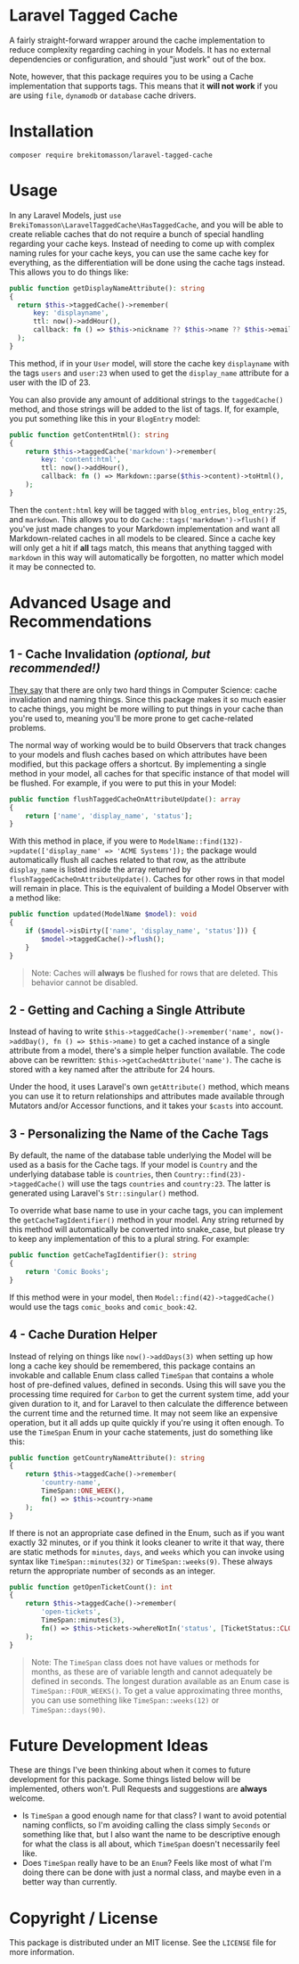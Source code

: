 # Laravel Tagged Cache

A fairly straight-forward wrapper around the cache implementation to reduce complexity regarding caching in your Models.
It has no external dependencies or configuration, and should "just work" out of the box.

Note, however, that this package requires you to be using a Cache implementation that supports tags. This means that it 
**will not work** if you are using `file`, `dynamodb` or `database` cache drivers. 

# Installation

```shell
composer require brekitomasson/laravel-tagged-cache
```

# Usage

In any Laravel Models, just `use BrekiTomasson\LaravelTaggedCache\HasTaggedCache`, and you will be able to create
reliable caches that do not require a bunch of special handling regarding your cache keys. Instead of needing to come
up with complex naming rules for your cache keys, you can use the same cache key for everything, as the differentiation
will be done using the cache tags instead. This allows you to do things like:

```php
public function getDisplayNameAttribute(): string
{
  return $this->taggedCache()->remember(
      key: 'displayname', 
      ttl: now()->addHour(), 
      callback: fn () => $this->nickname ?? $this->name ?? $this->email,
  );
}
```

This method, if in your `User` model, will store the cache key `displayname` with the tags `users` and `user:23` when
used to get the `display_name` attribute for a user with the ID of 23.

You can also provide any amount of additional strings to the `taggedCache()` method, and those strings will be added to
the list of tags. If, for example, you put something like this in your `BlogEntry` model:

```php
public function getContentHtml(): string
{
    return $this->taggedCache('markdown')->remember(
        key: 'content:html',
        ttl: now()->addHour(),
        callback: fn () => Markdown::parse($this->content)->toHtml(),
    );
}
```

Then the `content:html` key will be tagged with `blog_entries`, `blog_entry:25`, and `markdown`. This allows you to do
`Cache::tags('markdown')->flush()` if you've just made changes to your Markdown implementation and want all 
Markdown-related caches in all models to be cleared. Since a cache key will only get a hit if **all** tags match, this
means that anything tagged with `markdown` in this way will automatically be forgotten, no matter which model it may
be connected to.

# Advanced Usage and Recommendations

## 1 - Cache Invalidation _(optional, but recommended!)_

[They say](https://martinfowler.com/bliki/TwoHardThings.html) that there are only two hard things in Computer Science:
cache invalidation and naming things. Since this package makes it so much easier to cache things, you might be more
willing to put things in your cache than you're used to, meaning you'll be more prone to get cache-related problems.

The normal way of working would be to build Observers that track changes to your models and flush caches based on which
attributes have been modified, but this package offers a shortcut. By implementing a single method in your model, all
caches for that specific instance of that model will be flushed. For example, if you were to put this in your Model:

```php
public function flushTaggedCacheOnAttributeUpdate(): array
{
    return ['name', 'display_name', 'status'];
}
```

With this method in place, if you were to `ModelName::find(132)->update(['display_name' => 'ACME Systems']);` the
package would automatically flush all caches related to that row, as the attribute `display_name` is listed inside the
array returned by `flushTaggedCacheOnAttributeUpdate()`. Caches for other rows in that model will remain in place. This
is the equivalent of building a Model Observer with a method like:

```php
public function updated(ModelName $model): void
{
    if ($model->isDirty(['name', 'display_name', 'status'])) {
        $model->taggedCache()->flush();
    }
}
```

> Note: Caches will **always** be flushed for rows that are deleted. This behavior cannot be disabled.

## 2 - Getting and Caching a Single Attribute

Instead of having to write `$this->taggedCache()->remember('name', now()->addDay(), fn () => $this->name)` to get a
cached instance of a single attribute from a model, there's a simple helper function available. The code above can be
rewritten: `$this->getCachedAttribute('name')`. The cache is stored with a key named after the attribute for 24 hours.

Under the hood, it uses Laravel's own `getAttribute()` method, which means you can use it to return relationships and
attributes made available through Mutators and/or Accessor functions, and it takes your `$casts` into account.

## 3 - Personalizing the Name of the Cache Tags

By default, the name of the database table underlying the Model will be used as a basis for the Cache tags. If your
model is `Country` and the underlying database table is `countries`, then `Country::find(23)->taggedCache()` will use
the tags `countries` and `country:23`. The latter is generated using Laravel's `Str::singular()` method.

To override what base name to use in your cache tags, you can implement the `getCacheTagIdentifier()` method in your
model. Any string returned by this method will automatically be converted into snake_case, but please try to keep any
implementation of this to a plural string. For example:

```php
public function getCacheTagIdentifier(): string
{
    return 'Comic Books';
}
```

If this method were in your model, then `Model::find(42)->taggedCache()` would use the tags `comic_books` and
`comic_book:42`.

## 4 - Cache Duration Helper

Instead of relying on things like `now()->addDays(3)` when setting up how long a cache key should be remembered, this
package contains an invokable and callable Enum class called `TimeSpan` that contains a whole host of pre-defined
values, defined in seconds. Using this will save you the processing time required for `Carbon` to get the current
system time, add your given duration to it, and for Laravel to then calculate the difference between the current time
and the returned time. It may not seem like an expensive operation, but it all adds up quite quickly if you're using it
often enough. To use the `TimeSpan` Enum in your cache statements, just do something like this:

```php
public function getCountryNameAttribute(): string
{
    return $this->taggedCache()->remember(
        'country-name',
        TimeSpan::ONE_WEEK(),
        fn() => $this->country->name
    );
}
```

If there is not an appropriate case defined in the Enum, such as if you want exactly 32 minutes, or if you think it
looks cleaner to write it that way, there are static methods for `minutes`, `days`, and `weeks` which you can invoke
using syntax like `TimeSpan::minutes(32)` or `TimeSpan::weeks(9)`. These always return the appropriate number of seconds
as an integer.

```php
public function getOpenTicketCount(): int
{
    return $this->taggedCache()->remember(
        'open-tickets',
        TimeSpan::minutes(3),
        fn() => $this->tickets->whereNotIn('status', [TicketStatus::CLOSED, TicketStatus::PENDING])->count();
    );
}
```

> Note: The `TimeSpan` class does not have values or methods for months, as these are of variable length and cannot
> adequately be defined in seconds. The longest duration available as an Enum case is `TimeSpan::FOUR_WEEKS()`. To get
> a value approximating three months, you can use something like `TimeSpan::weeks(12)` or `TimeSpan::days(90)`.

# Future Development Ideas

These are things I've been thinking about when it comes to future development for this package. Some things listed
below will be implemented, others won't. Pull Requests and suggestions are **always** welcome.

- Is `TimeSpan` a good enough name for that class? I want to avoid potential naming conflicts, so I'm avoiding calling
  the class simply `Seconds` or something like that, but I also want the name to be descriptive enough for what the
  class is all about, which `TimeSpan` doesn't necessarily feel like.
- Does `TimeSpan` really have to be an `Enum`? Feels like most of what I'm doing there can be done with just a normal
  class, and maybe even in a better way than currently.

# Copyright / License

This package is distributed under an MIT license. See the `LICENSE` file for more information.

